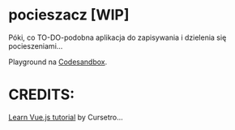 # pocieszacz [WIP]


Póki, co TO-DO-podobna aplikacja do zapisywania i dzielenia się pocieszeniami... 

Playground na <a href="https://codesandbox.io/s/3x3jmmrjz1" target="_blank">Codesandbox</a>.

# CREDITS: 
[Learn Vue.js tutorial](https://coursetro.com/courses/23/Vue-Tutorial-in-2018---Learn-Vue.js-by-Example) by Cursetro...
